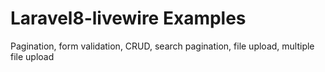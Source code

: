 # Laravel8-livewire Examples
Pagination, form validation, CRUD, search pagination, file upload, multiple file upload 

